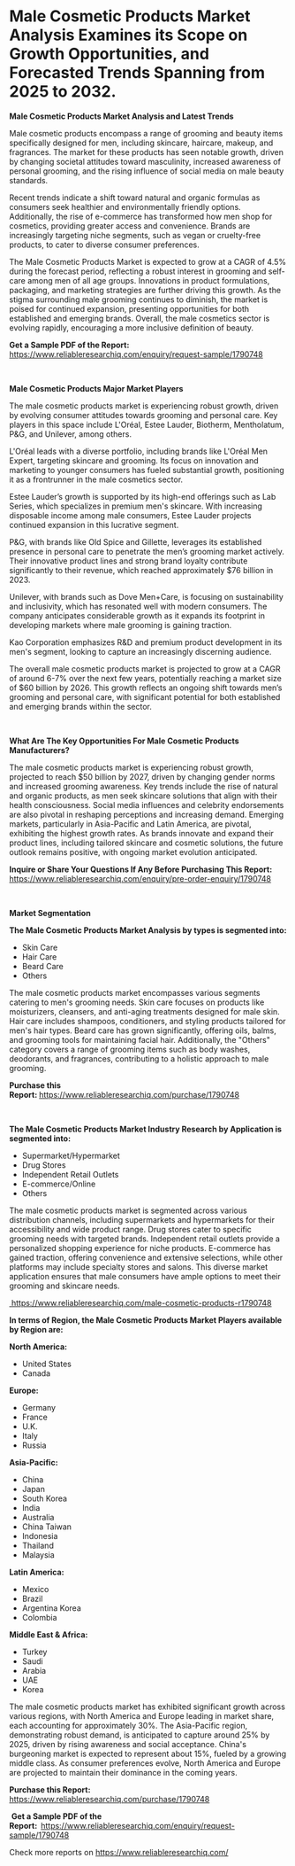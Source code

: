 <p><h1>Male Cosmetic Products Market Analysis Examines its Scope on Growth Opportunities, and Forecasted Trends Spanning from 2025 to 2032.</h1></p><p><strong>Male Cosmetic Products Market Analysis and Latest Trends</strong></p>
<p><p>Male cosmetic products encompass a range of grooming and beauty items specifically designed for men, including skincare, haircare, makeup, and fragrances. The market for these products has seen notable growth, driven by changing societal attitudes toward masculinity, increased awareness of personal grooming, and the rising influence of social media on male beauty standards.</p><p>Recent trends indicate a shift toward natural and organic formulas as consumers seek healthier and environmentally friendly options. Additionally, the rise of e-commerce has transformed how men shop for cosmetics, providing greater access and convenience. Brands are increasingly targeting niche segments, such as vegan or cruelty-free products, to cater to diverse consumer preferences.</p><p>The Male Cosmetic Products Market is expected to grow at a CAGR of 4.5% during the forecast period, reflecting a robust interest in grooming and self-care among men of all age groups. Innovations in product formulations, packaging, and marketing strategies are further driving this growth. As the stigma surrounding male grooming continues to diminish, the market is poised for continued expansion, presenting opportunities for both established and emerging brands. Overall, the male cosmetics sector is evolving rapidly, encouraging a more inclusive definition of beauty.</p></p>
<p><strong>Get a Sample PDF of the Report:&nbsp;</strong> <a href="https://www.reliableresearchiq.com/enquiry/request-sample/1790748?utm_campaign=3148&utm_medium=2&utm_source=Github&utm_content=ia&utm_term=04042025&utm_id=male-cosmetic-products">https://www.reliableresearchiq.com/enquiry/request-sample/1790748</a></p>
<p>&nbsp;</p>
<p><strong>Male Cosmetic Products Major Market Players</strong></p>
<p><p>The male cosmetic products market is experiencing robust growth, driven by evolving consumer attitudes towards grooming and personal care. Key players in this space include L'Oréal, Estee Lauder, Biotherm, Mentholatum, P&G, and Unilever, among others.</p><p>L'Oréal leads with a diverse portfolio, including brands like L'Oréal Men Expert, targeting skincare and grooming. Its focus on innovation and marketing to younger consumers has fueled substantial growth, positioning it as a frontrunner in the male cosmetics sector.</p><p>Estee Lauder’s growth is supported by its high-end offerings such as Lab Series, which specializes in premium men's skincare. With increasing disposable income among male consumers, Estee Lauder projects continued expansion in this lucrative segment.</p><p>P&G, with brands like Old Spice and Gillette, leverages its established presence in personal care to penetrate the men’s grooming market actively. Their innovative product lines and strong brand loyalty contribute significantly to their revenue, which reached approximately $76 billion in 2023.</p><p>Unilever, with brands such as Dove Men+Care, is focusing on sustainability and inclusivity, which has resonated well with modern consumers. The company anticipates considerable growth as it expands its footprint in developing markets where male grooming is gaining traction.</p><p>Kao Corporation emphasizes R&D and premium product development in its men's segment, looking to capture an increasingly discerning audience.</p><p>The overall male cosmetic products market is projected to grow at a CAGR of around 6-7% over the next few years, potentially reaching a market size of $60 billion by 2026. This growth reflects an ongoing shift towards men’s grooming and personal care, with significant potential for both established and emerging brands within the sector.</p></p>
<p>&nbsp;</p>
<p><strong>What Are The Key Opportunities For Male Cosmetic Products Manufacturers?</strong></p>
<p><p>The male cosmetic products market is experiencing robust growth, projected to reach $50 billion by 2027, driven by changing gender norms and increased grooming awareness. Key trends include the rise of natural and organic products, as men seek skincare solutions that align with their health consciousness. Social media influences and celebrity endorsements are also pivotal in reshaping perceptions and increasing demand. Emerging markets, particularly in Asia-Pacific and Latin America, are pivotal, exhibiting the highest growth rates. As brands innovate and expand their product lines, including tailored skincare and cosmetic solutions, the future outlook remains positive, with ongoing market evolution anticipated.</p></p>
<p><strong>Inquire or Share Your Questions If Any Before Purchasing This Report:</strong> <a href="https://www.reliableresearchiq.com/enquiry/pre-order-enquiry/1790748?utm_campaign=3148&utm_medium=2&utm_source=Github&utm_content=ia&utm_term=04042025&utm_id=male-cosmetic-products">https://www.reliableresearchiq.com/enquiry/pre-order-enquiry/1790748</a></p>
<p>&nbsp;</p>
<p><strong>Market Segmentation</strong></p>
<p><strong>The Male Cosmetic Products Market Analysis by types is segmented into:</strong></p>
<p><ul><li>Skin Care</li><li>Hair Care</li><li>Beard Care</li><li>Others</li></ul></p>
<p><p>The male cosmetic products market encompasses various segments catering to men's grooming needs. Skin care focuses on products like moisturizers, cleansers, and anti-aging treatments designed for male skin. Hair care includes shampoos, conditioners, and styling products tailored for men's hair types. Beard care has grown significantly, offering oils, balms, and grooming tools for maintaining facial hair. Additionally, the "Others" category covers a range of grooming items such as body washes, deodorants, and fragrances, contributing to a holistic approach to male grooming.</p></p>
<p><strong>Purchase this Report:&nbsp;</strong><a href="https://www.reliableresearchiq.com/purchase/1790748?utm_campaign=3148&utm_medium=2&utm_source=Github&utm_content=ia&utm_term=04042025&utm_id=male-cosmetic-products">https://www.reliableresearchiq.com/purchase/1790748</a></p>
<p>&nbsp;</p>
<p><strong>The Male Cosmetic Products Market Industry Research by Application is segmented into:</strong></p>
<p><ul><li>Supermarket/Hypermarket</li><li>Drug Stores</li><li>Independent Retail Outlets</li><li>E-commerce/Online</li><li>Others</li></ul></p>
<p><p>The male cosmetic products market is segmented across various distribution channels, including supermarkets and hypermarkets for their accessibility and wide product range. Drug stores cater to specific grooming needs with targeted brands. Independent retail outlets provide a personalized shopping experience for niche products. E-commerce has gained traction, offering convenience and extensive selections, while other platforms may include specialty stores and salons. This diverse market application ensures that male consumers have ample options to meet their grooming and skincare needs.</p></p>
<p><a href="https://www.reliableresearchiq.com/male-cosmetic-products-r1790748?utm_campaign=3148&utm_medium=2&utm_source=Github&utm_content=ia&utm_term=04042025&utm_id=male-cosmetic-products">&nbsp;https://www.reliableresearchiq.com/male-cosmetic-products-r1790748</a></p>
<p><strong>In terms of Region, the Male Cosmetic Products Market Players available by Region are:</strong></p>
<p>
    <p> <strong> North America: </strong>
        <ul>
            <li>United States</li>
            <li>Canada</li>
        </ul>
        </p> 
    <p> <strong> Europe: </strong>
        <ul>
            <li>Germany</li>
            <li>France</li>
            <li>U.K.</li>
            <li>Italy</li>
            <li>Russia</li>
        </ul>
        </p> 
    <p> <strong> Asia-Pacific: </strong>
        <ul>
            <li>China</li>
            <li>Japan</li>
            <li>South Korea</li>
            <li>India</li>
            <li>Australia</li>
            <li>China Taiwan</li>
            <li>Indonesia</li>
            <li>Thailand</li>
            <li>Malaysia</li>
        </ul>
        </p> 
    <p> <strong> Latin America: </strong>
        <ul>
            <li>Mexico</li>
            <li>Brazil</li>
            <li>Argentina Korea</li>
            <li>Colombia</li>
        </ul>
        </p> 
    <p> <strong> Middle East & Africa: </strong>
        <ul>
            <li>Turkey</li>
            <li>Saudi</li>
            <li>Arabia</li>
            <li>UAE</li>
            <li>Korea</li>
        </ul>
    </p>
    </p>
<p><p>The male cosmetic products market has exhibited significant growth across various regions, with North America and Europe leading in market share, each accounting for approximately 30%. The Asia-Pacific region, demonstrating robust demand, is anticipated to capture around 25% by 2025, driven by rising awareness and social acceptance. China's burgeoning market is expected to represent about 15%, fueled by a growing middle class. As consumer preferences evolve, North America and Europe are projected to maintain their dominance in the coming years.</p></p>
<p><strong>Purchase this Report: </strong><a href="https://www.reliableresearchiq.com/purchase/1790748?utm_campaign=3148&utm_medium=2&utm_source=Github&utm_content=ia&utm_term=04042025&utm_id=male-cosmetic-products">https://www.reliableresearchiq.com/purchase/1790748</a></p>
<p>&nbsp;<strong>Get a Sample PDF of the Report:&nbsp;&nbsp;</strong><a href="https://www.reliableresearchiq.com/enquiry/request-sample/1790748?utm_campaign=3148&utm_medium=2&utm_source=Github&utm_content=ia&utm_term=04042025&utm_id=male-cosmetic-products">https://www.reliableresearchiq.com/enquiry/request-sample/1790748</a></p>
<p><strong></strong></p>
<p>Check more reports on <a href="https://www.reliableresearchiq.com/?utm_campaign=3148&utm_medium=2&utm_source=Github&utm_content=ia&utm_term=04042025&utm_id=male-cosmetic-products">https://www.reliableresearchiq.com/</a></p>